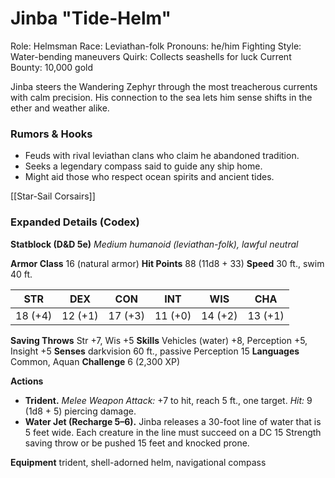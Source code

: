 # Jinba "Tide-Helm"

Role: Helmsman
Race: Leviathan-folk
Pronouns: he/him
Fighting Style: Water-bending maneuvers
Quirk: Collects seashells for luck
Current Bounty: 10,000 gold

Jinba steers the Wandering Zephyr through the most treacherous currents with calm precision. His connection to the sea lets him sense shifts in the ether and weather alike.

### Rumors & Hooks
- Feuds with rival leviathan clans who claim he abandoned tradition.
- Seeks a legendary compass said to guide any ship home.
- Might aid those who respect ocean spirits and ancient tides.

[[Star-Sail Corsairs]]

### Expanded Details (Codex)
**Statblock (D&D 5e)**
*Medium humanoid (leviathan-folk), lawful neutral*

**Armor Class** 16 (natural armor)
**Hit Points** 88 (11d8 + 33)
**Speed** 30 ft., swim 40 ft.

|STR|DEX|CON|INT|WIS|CHA|
|---|---|---|---|---|---|
|18 (+4)|12 (+1)|17 (+3)|11 (+0)|14 (+2)|13 (+1)|

**Saving Throws** Str +7, Wis +5
**Skills** Vehicles (water) +8, Perception +5, Insight +5
**Senses** darkvision 60 ft., passive Perception 15
**Languages** Common, Aquan
**Challenge** 6 (2,300 XP)

**Actions**
- **Trident.** *Melee Weapon Attack:* +7 to hit, reach 5 ft., one target. *Hit:* 9 (1d8 + 5) piercing damage.
- **Water Jet (Recharge 5–6).** Jinba releases a 30-foot line of water that is 5 feet wide. Each creature in the line must succeed on a DC 15 Strength saving throw or be pushed 15 feet and knocked prone.

**Equipment** trident, shell-adorned helm, navigational compass
